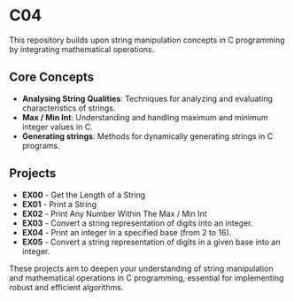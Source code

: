 # C04

This repository builds upon string manipulation concepts in C programming by integrating mathematical operations.

## Core Concepts

- **Analysing String Qualities**: Techniques for analyzing and evaluating characteristics of strings.
- **Max / Min Int**: Understanding and handling maximum and minimum integer values in C.
- **Generating strings**: Methods for dynamically generating strings in C programs.

## Projects

- **EX00** - Get the Length of a String
- **EX01** - Print a String
- **EX02** - Print Any Number Within The Max / Min Int
- **EX03** - Convert a string representation of digits into an integer.
- **EX04** - Print an integer in a specified base (from 2 to 16).
- **EX05** - Convert a string representation of digits in a given base into an integer.

These projects aim to deepen your understanding of string manipulation and mathematical operations in C programming, essential for implementing robust and efficient algorithms.
